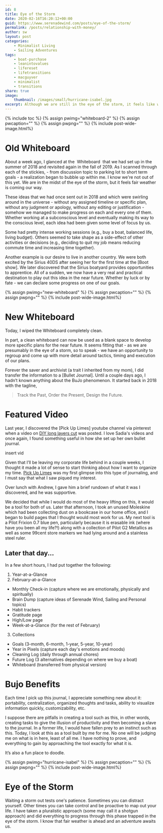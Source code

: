 ```yaml
---
id: 8
title: Eye of the Storm
date: 2020-02-16T16:20:12+00:00
guid: https://www.serenadewind.com/posts/eye-of-the-storm/
permalink: /posts/relationship-with-money/
author: sw
layout: post
categories:
    - Minimalist Living
    - Sailing Adventures
tags:
    - boat-purchase
    - leanintovalues
    - lifereset
    - lifetransitions
    - macguyver
    - minimalist
    - transitions
share: true
image:
    thumbnail: /images/small/hurricane-isabel.jpg 
excerpt: Although we are still in the eye of the storm, it feels like we are about to turn a corner. 
---
```

{% include toc %}
{% assign pwimg="whiteboard-2" %}
{% assign pwcaption="" %}
{% assign pwpng="" %}
{% include post-wide-image.html%}

# Old Whiteboard

About a week ago, I glanced at the  Whiteboard  that we had set up in the summer of 2018 and revisited again in the fall of 2019. As I scanned through each of the stickies, - from discussion topic to parking lot to short term goals - a realization began to bubble up within me. I know we're not out of this yet. We are in the midst of the eye of the storm, but it feels fair weather is coming our way.

These ideas that we had once sent out in 2018 and which were swirling around in the universe - without any assigned timeline or specific plan, without any judgment or apology, without any editing or justification - somehow we managed to make progress on each and every one of them. Whether working at a subconscious level and eventually making its way to the conscious level, each idea had been given some level of focus by us.

Some had pretty intense working sessions (e.g., buy a boat, balanced life, living budget). Others seemed to take shape as a side-effect of other activities or decisions (e.g., deciding to quit my job means reducing commute time and increasing time together).

Another example is our desire to live in another country. We were both excited by the Sirius 40DS after seeing her for the first time at the [Boot show]. We later discovered that the Sirius boatyard provides opportunities to apprentice. All of a sudden, we now have a very real and practical destination to play out this idea in the near future. Whether by luck or by fate - we can declare some progress on one of our goals.

{% assign pwimg="new-whiteboard" %}
{% assign pwcaption="" %}
{% assign pwpng="" %}
{% include post-wide-image.html%}


# New Whiteboard

Today, I wiped the Whiteboard completely clean.

In part, a clean whiteboard can now be used as a blank space to develop more specific plans for the near future. It seems fitting that - as we are presumably in the eye of a storm, so to speak - we have an opportunity to regroup and come up with more detail around tactics, timing and execution of our plans.

Forever the saver and archivist (a trait I inherited from my mom), I did transfer the information to a [Bullet Journal]. Until a couple days ago, I hadn’t known anything about the BuJo phenomenon. It started back in 2018 with the tagline,

>Track the Past, Order the Present, Design the Future.

# Featured Video

Last year, I discovered the [Pick Up Limes] youtube channel via pinterest when a video on [DIY long layers cut](https://www.youtube.com/watch?v=xNzZqVUl28E "DIY Long layers cut") was posted. I love Sadia's videos and once again, I found something useful in how she set up her own bullet journal.

insert vid 


Given that I’ll be leaving my corporate life behind in a couple weeks, I thought it made a lot of sense to start thinking about how I want to organize my time. [Pick Up Limes](https://www.youtube.com/watch?v=xNzZqVUl28E "Pick Up Limes") was my first glimpse into this type of journaling, and I must say that what I saw piqued my interest.

Over lunch with Andrew, I gave him a brief rundown of what it was I discovered, and he was supportive.

We decided that while I would do most of the heavy lifting on this, it would be a tool for both of us. Later that afternoon, I took an unused Moleskine which had been collecting dust on a bookcase in our home office, and I began to build pages that I thought would most work for us. My next tool is a Pilot Frixion 0.7 blue pen, particularly because it is erasable ink (where have you been all my life?!) along with a collection of Pilot G2 Metallics as well as some 99cent store markers we had lying around and a stainless steel ruler.

## Later that day...

In a few short hours, I had put together the following:

1. Year-at-a-Glance
2. February-at-a-Glance
- Monthly Check-in (capture where we are emotionally, physically and spiritually)
- Brain Dump (capture ideas of Serenade Wind, Sailing and Personal topics)
- Habit trackers
- Gratitude page
- High/Low page
- Week-at-a-Glance (for the rest of February)
3. Collections
- Goals (3-month, 6-month, 1-year, 5-year, 10-year)
- Year in Pixels (capture each day's emotions and moods)
- Cleaning Log (daily through annual chores)
- Future Log (3 alternatives depending on where we buy a boat)
- Whiteboard (transferred from physical version)

# Bujo Benefits

Each time I pick up this journal, I appreciate something new about it: portability, centralization, organized thoughts and tasks, ability to visualize information quickly, customizability, etc.

I suppose there are pitfalls in creating a tool such as this, in other words, creating tasks to give the illusion of productivity and then becoming a slave to the journal. In a former life, I would have fallen prey to an instinct such as this. Today, I look at this as a tool built by me for me. No one will be judging me on what is in here, least of all me. I have nothing to prove, and everything to gain by approaching the tool exactly for what it is.

It’s also a fun place to doodle.

{% assign pwimg="hurricane-isabel" %}
{% assign pwcaption="" %}
{% assign pwpng="" %}
{% include post-wide-image.html%}


# Eye of the Storm

Waiting a storm out tests one's patience. Sometimes you can distract yourself. Other times you can take control and be proactive to map out your life. I have taken a pluralistic approach (some may call it a shotgun approach) and did everything to progress through this phase trapped in the eye of the storm. I know that fair weather is ahead and an adventure awaits us. 